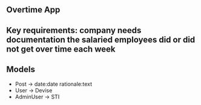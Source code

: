 ## Overtime App

## Key requirements: company needs documentation the salaried employees did or did not get over time each week

## Models
- Post -> date:date rationale:text
- User -> Devise
- AdminUser -> STI
